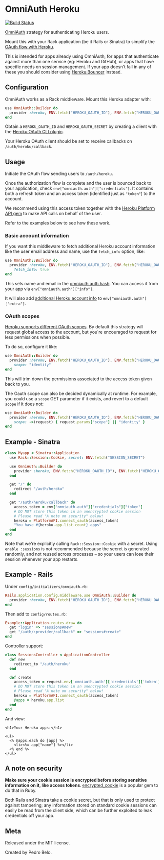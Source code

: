 # OmniAuth Heroku

[![Build Status](https://github.com/heroku/omniauth-heroku/actions/workflows/ci.yml/badge.svg)](https://github.com/heroku/omniauth-heroku/actions)

[OmniAuth](https://github.com/intridea/omniauth) strategy for authenticating
Heroku users.

Mount this with your Rack application (be it Rails or Sinatra) to simplify the
[OAuth flow with Heroku](https://devcenter.heroku.com/articles/oauth).

This is intended for apps already using OmniAuth, for apps that authenticate
against more than one service (eg: Heroku and GitHub), or apps that have
specific needs on session management. If your app doesn't fall in any of these
you should consider using [Heroku Bouncer][heroku-bouncer] instead.

[heroku-bouncer]: https://github.com/heroku/heroku-bouncer


## Configuration

OmniAuth works as a Rack middleware. Mount this Heroku adapter with:

```ruby
use OmniAuth::Builder do
  provider :heroku, ENV.fetch("HEROKU_OAUTH_ID"), ENV.fetch("HEROKU_OAUTH_SECRET")
end
```

Obtain a `HEROKU_OAUTH_ID` and `HEROKU_OAUTH_SECRET` by creating a client with
the [Heroku OAuth CLI plugin](https://github.com/heroku/heroku-oauth).

Your Heroku OAuth client should be set to receive callbacks on
`/auth/heroku/callback`.


## Usage

Initiate the OAuth flow sending users to `/auth/heroku`.

Once the authorization flow is complete and the user is bounced back to your
application, check `env["omniauth.auth"]["credentials"]`. It contains both a
refresh token and an access token (identified just as `"token"`) to the
account.

We recommend using this access token together with
the [Heroku Platform API gem][heroku-ruby-client] to make API calls on behalf of the user.

[heroku-ruby-client]: https://github.com/heroku/platform-api

Refer to the examples below to see how these work.


### Basic account information

If you want this middleware to fetch additional Heroku account information like
the user email address and name, use the `fetch_info` option, like:

```ruby
use OmniAuth::Builder do
  provider :heroku, ENV.fetch("HEROKU_OAUTH_ID"), ENV.fetch("HEROKU_OAUTH_SECRET"),
    fetch_info: true
end
```

This sets name and email in the [omniauth auth hash][auth-hash]. You can access
it from your app via `env["omniauth.auth"]["info"]`.

[auth-hash]: https://github.com/intridea/omniauth/wiki/Auth-Hash-Schema

It will also add [additional Heroku account info][platform-api] to
`env["omniauth.auth"]["extra"]`.

[platform-api]: https://devcenter.heroku.com/articles/platform-api-reference#account

### OAuth scopes

[Heroku supports different OAuth scopes][oauth-scopes]. By default this
strategy will request global access to the account, but you're encouraged to
request for less permissions when possible.

[oauth-scopes]: https://devcenter.heroku.com/articles/oauth#scopes

To do so, configure it like:

```ruby
use OmniAuth::Builder do
  provider :heroku, ENV.fetch("HEROKU_OAUTH_ID"), ENV.fetch("HEROKU_OAUTH_SECRET"),
    scope: "identity"
end
```

This will trim down the permissions associated to the access token given back
to you.

The Oauth scope can also be decided dynamically at runtime. For example, you
could use a `scope` GET parameter if it exists, and revert to a default `scope`
if it does not:

```ruby
use OmniAuth::Builder do
  provider :heroku, ENV.fetch("HEROKU_OAUTH_ID"), ENV.fetch("HEROKU_OAUTH_SECRET"),
    scope: ->(request) { request.params["scope"] || "identity" }
end
```


## Example - Sinatra

```ruby
class Myapp < Sinatra::Application
  use Rack::Session::Cookie, secret: ENV.fetch("SESSION_SECRET")

  use OmniAuth::Builder do
    provider :heroku, ENV.fetch("HEROKU_OAUTH_ID"), ENV.fetch("HEROKU_OAUTH_SECRET")
  end

  get "/" do
    redirect "/auth/heroku"
  end

  get "/auth/heroku/callback" do
    access_token = env["omniauth.auth"]["credentials"]["token"]
    # DO NOT store this token in an unencrypted cookie session
    # Please read "A note on security" below!
    heroku = PlatformAPI.connect_oauth(access_token)
    "You have #{heroku.app.list.count} apps"
  end
end
```

Note that we're explicitly calling `Rack::Session::Cookie` with a secret. Using
`enable :sessions` is not recommended because the secret is generated randomly,
and not reused across processes – so your users can lose their session whenever
your app restarts.


## Example - Rails

Under `config/initializers/omniauth.rb`:

```ruby
Rails.application.config.middleware.use OmniAuth::Builder do
  provider :heroku, ENV.fetch("HEROKU_OAUTH_ID"), ENV.fetch("HEROKU_OAUTH_SECRET")
end
```

Then add to `config/routes.rb`:

```ruby
Example::Application.routes.draw do
  get "login" => "sessions#new"
  get "/auth/:provider/callback" => "sessions#create"
end
```

Controller support:

```ruby
class SessionsController < ApplicationController
  def new
    redirect_to "/auth/heroku"
  end

  def create
    access_token = request.env['omniauth.auth']['credentials']['token']
    # DO NOT store this token in an unencrypted cookie session
    # Please read "A note on security" below!
    heroku = PlatformAPI.connect_oauth(access_token)
    @apps = heroku.app.list
  end
end
```

And view:

```erb
<h1>Your Heroku apps:</h1>

<ul>
  <% @apps.each do |app| %>
    <li><%= app["name"] %></li>
  <% end %>
</ul>
```

## A note on security

**Make sure your cookie session is encrypted before storing sensitive
information on it, like access tokens**. [encrypted_cookie][encrypted-cookie]
is a popular gem to do that in Ruby.

[encrypted-cookie]: https://github.com/cvonkleist/encrypted_cookie

Both Rails and Sinatra take a cookie secret, but that is only used to protect
against tampering; any information stored on standard cookie sessions can
easily be read from the client side, which can be further exploited to leak
credentials off your app.


## Meta

Released under the MIT license.

Created by Pedro Belo.
